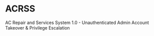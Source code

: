 # ACRSS
AC Repair and Services System 1.0 - Unauthenticated Admin Account Takeover &amp; Privilege Escalation
